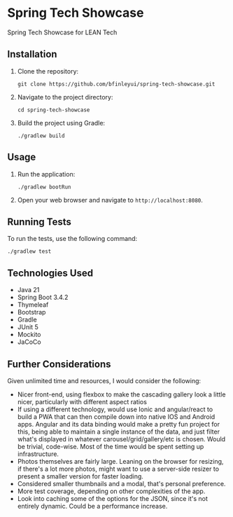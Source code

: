 

# Spring Tech Showcase

Spring Tech Showcase for LEAN Tech

## Installation

1. Clone the repository:
    
    `git clone https://github.com/bfinleyui/spring-tech-showcase.git`
    
2. Navigate to the project directory:
    
    `cd spring-tech-showcase`    

3. Build the project using Gradle:
    
    `./gradlew build`
    

## Usage

1. Run the application:
    
    `./gradlew bootRun`
    
2. Open your web browser and navigate to `http://localhost:8080`.

## Running Tests

To run the tests, use the following command:

`./gradlew test`


## Technologies Used

- Java 21
- Spring Boot 3.4.2
- Thymeleaf
- Bootstrap
- Gradle
- JUnit 5
- Mockito
- JaCoCo

## Further Considerations

Given unlimited time and resources, I would consider the following:

- Nicer front-end, using flexbox to make the cascading gallery look a little nicer, particularly with different aspect 
    ratios
- If using a different technology, would use Ionic and angular/react to build a PWA that can then compile down into 
native IOS and Android apps.  Angular and its data binding would make a pretty fun project for this, being able to 
 maintain a single instance of the data, and just filter what's displayed in whatever carousel/grid/gallery/etc is 
chosen.  Would be trivial, code-wise.  Most of the time would be spent setting up infrastructure.
- Photos themselves are fairly large.  Leaning on the browser for resizing, if there's a lot more photos, might want to 
  use a server-side resizer to present a smaller version for faster loading.
- Considered smaller thumbnails and a modal, that's personal preference.
- More test coverage, depending on other complexities of the app.  
- Look into caching some of the options for the JSON, since it's not entirely dynamic.  Could be a performance increase.